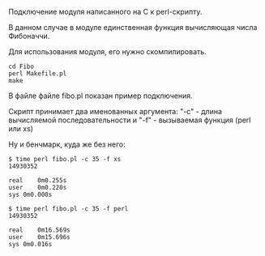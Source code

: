 Подключение модуля написанного на C к perl-скрипту.

В данном случае в модуле единственная функция вычисляющая числа Фибоначчи.

Для использования модуля, его нужно скомпилировать.

```
cd Fibo
perl Makefile.pl
make
```

В файле файле fibo.pl показан пример подключения. 

Скрипт принимает два именованных аргумента:
"-c" - длина вычисляемой последовательности и
"-f" - вызываемая функция (perl или xs)

Ну и бенчмарк, куда же без него:

```
$ time perl fibo.pl -c 35 -f xs
14930352

real	0m0.255s
user	0m0.220s
sys	0m0.000s

$ time perl fibo.pl -c 35 -f perl
14930352

real	0m16.569s
user	0m15.696s
sys	0m0.016s
```
